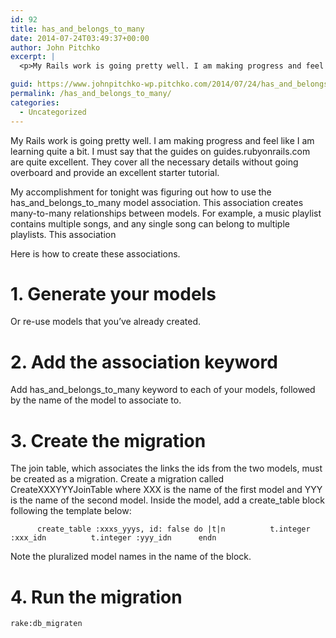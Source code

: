```yaml
---
id: 92
title: has_and_belongs_to_many
date: 2014-07-24T03:49:37+00:00
author: John Pitchko
excerpt: |
  <p>My Rails work is going pretty well. I am making progress and feel like I am learning quite a bit. I must say that the guides on guides.rubyonrails.com are quite excellent. They cover all the necessary details without going overboard and provide an excellent starter tutorial.</p>

guid: https://www.johnpitchko-wp.pitchko.com/2014/07/24/has_and_belongs_to_many/
permalink: /has_and_belongs_to_many/
categories:
  - Uncategorized
---
```

<p>My Rails work is going pretty well. I am making progress and feel like I am learning quite a bit. I must say that the guides on guides.rubyonrails.com are quite excellent. They cover all the necessary details without going overboard and provide an excellent starter tutorial.</p>

<p>My accomplishment for tonight was figuring out how to use the has_and_belongs_to_many model association. This association creates many-to-many relationships between models. For example, a music playlist contains multiple songs, and any single song can belong to multiple playlists. This association</p>

<p>Here is how to create these associations.</p>

<h1 id="1-generate-your-models">1. Generate your models</h1>

<p>Or re-use models that you’ve already created.</p>

<h1 id="2-add-the-association-keyword">2. Add the association keyword</h1>

<p>Add has_and_belongs_to_many keyword to each of your models, followed by the name of the model to associate to.</p>

<h1 id="3-create-the-migration">3. Create the migration</h1>

<p>The join table, which associates the links the ids from the two models, must be created as a migration. Create a migration called CreateXXXYYYJoinTable where XXX is the name of the first model and YYY is the name of the second model. Inside the model, add a create_table block following the template below:</p>

<div class="highlighter-rouge">
<div class="highlight">
<pre class="highlight"><code>      create_table :xxxs_yyys, id: false do |t|n          t.integer :xxx_idn          t.integer :yyy_idn      endn</code></pre>
</div>
</div>

<p>Note the pluralized model names in the name of the block.</p>

<h1 id="4-run-the-migration">4. Run the migration</h1>

<div class="highlighter-rouge">
<div class="highlight">
<pre class="highlight"><code>rake:db_migraten</code></pre>
</div>
</div>
